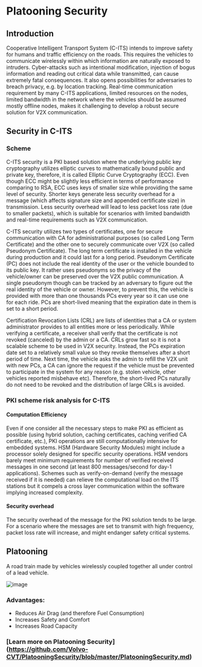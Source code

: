 # Platooning Security

## Introduction
Cooperative Intelligent Transport System (C-ITS) intends to improve safety for humans and traffic efficiency on the roads. This requires the vehicles to communicate wirelessly within which information are naturally exposed to intruders. Cyber-attacks such as intentional modification, injection of bogus information and reading out critical data while transmitted, can cause extremely fatal consequences. It also opens possibilities for adversaries to breach privacy, e.g. by location tracking. Real-time communication requirement by many C-ITS applications, limited resources on the nodes, limited bandwidth in the network where the vehicles should be assumed mostly offline nodes, makes it challenging to develop a robust secure solution for V2X communication.

## Security in C-ITS
###	Scheme
C-ITS security is a PKI based solution where the underlying public key cryptography utilizes elliptic curves to mathematically bound public and private key, therefore, it is called Elliptic Curve Cryptography (ECC). Even though ECC might be slightly less efficient in terms of performance comparing to RSA, ECC uses keys of smaller size while providing the same level of security. Shorter keys generate less security overhead for a message (which affects signature size and appended certificate size) in transmission. Less security overhead will lead to less packet loss rate (due to smaller packets), which is suitable for scenarios with limited bandwidth and real-time requirements such as V2X communication.

C-ITS security utilizes two types of certificates, one for secure communication with CA for administrational purposes (so called Long Term Certificate) and the other one to securely communicate over V2X (so called Pseudonym Certificate). The long term certificate is installed in the vehicle during production and it could last for a long period. Pseudonym Certificate (PC) does not include the real identity of the user or the vehicle bounded to its public key. It rather uses pseudonyms so the privacy of the vehicle/owner can be preserved over the V2X public communication. A single pseudonym though can be tracked by an adversary to figure out the real identity of the vehicle or owner. However, to prevent this, the vehicle is provided with more than one thousands PCs every year so it can use one for each ride. PCs are short-lived meaning that the expiration date in them is set to a short period. 

Certification Revocation Lists (CRL) are lists of identities that a CA or system administrator provides to all entities more or less periodically. While verifying a certificate, a receiver shall verify that the certificate is not revoked (canceled) by the admin or a CA. CRLs grow fast so it is not a scalable scheme to be used in V2X security. Instead, the PCs expiration date set to a relatively small value so they revoke themselves after a short period of time. Next time, the vehicle asks the admin to refill the V2X unit with new PCs, a CA can ignore the request if the vehicle must be prevented to participate in the system for any reason (e.g. stolen vehicle, other vehicles reported misbehave etc). Therefore, the short-lived PCs naturally do not need to be revoked and the distribution of large CRLs is avoided.

###	PKI scheme risk analysis for C-ITS
####	Computation Efficiency
Even if one consider all the necessary steps to make PKI as efficient as possible (using hybrid solution, caching certificates, caching verified CA certificate, etc.), PKI operations are still computationally intensive for embedded systems. HSM (Hardware Security Modules) might include a processor solely designed for specific security operations. HSM vendors barely meet minimum requirements for number of verified received messages in one second (at least 800 messages/second for day-1 applications). Schemes such as verify-on-demand (verify the message received if it is needed) can relieve the computational load on the ITS stations but it compels a cross layer communication within the software implying increased complexity.

####	Security overhead
The security overhead of the message for the PKI solution tends to be large. For a scenario where the messages are set to transmit with high frequency, packet loss rate will increase, and might endanger safety critical systems.


##	Platooning
A road train made by vehicles wirelessly coupled together all under control of a lead vehicle.

![image](https://cloud.githubusercontent.com/assets/3536075/19033412/89a0e9d0-895e-11e6-8399-412cc54b5a36.png)

### Advantages:
 - Reduces Air Drag (and therefore Fuel Consumption)
 - Increases Safety and Comfort
 - Increases Road Capacity

### [Learn more on Platooning Security] (https://github.com/Volvo-CVT/PlatooningSecurity/blob/master/PlatooningSecurity.md)

